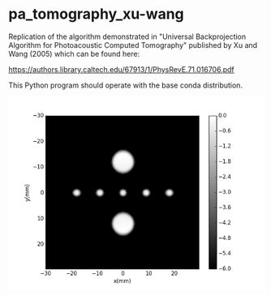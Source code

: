 # pa_tomography_xu-wang
Replication of the algorithm demonstrated in "Universal Backprojection Algorithm for Photoacoustic Computed Tomography" published by Xu and Wang (2005) which can be found here:

https://authors.library.caltech.edu/67913/1/PhysRevE.71.016706.pdf

This Python program should operate with the base conda distribution. 

![alt text](./figure_1.png)
